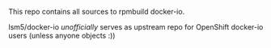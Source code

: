 This repo contains all sources to rpmbuild docker-io.

lsm5/docker-io _unofficially_ serves as upstream repo for OpenShift docker-io users (unless anyone objects :))
